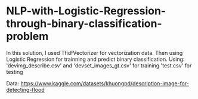 # NLP-with-Logistic-Regression-through-binary-classification-problem
In this solution, I used TfidfVectorizer for vectorization data. Then using Logistic Regression for trainning and predict binary classification.
Using: 
  'devimg_describe.csv' and 'devset_images_gt.csv' for training
  'test.csv' for testing

Data: https://www.kaggle.com/datasets/khuongpd/description-image-for-detecting-flood
